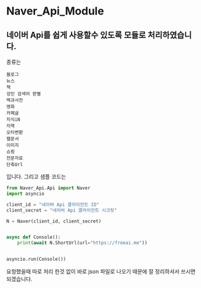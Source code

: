# Naver_Api_Module

## 네이버 Api를 쉽게 사용할수 있도록 모듈로 처리하였습니다.

종류는
```
블로그
뉴스
책
성인 검색어 판별
백과사전
영화
카페글
지식iN
지역
오타변환
웹문서
이미지
쇼핑
전문자료
단축Url
```
입니다. 그리고 샘플 코드는
```py
from Naver_Api.Api import Naver
import asyncio

client_id = "네이버 Api 클라이언트 ID"
client_secret = "네이버 Api 클라이언트 시크릿"

N = Naver(client_id, client_secret)


async def Console():
    print(await N.ShortUrl(url="https://freeai.me"))


asyncio.run(Console())
```
요청했을때 따로 처리 한것 없이 바로 json 파일로 나오기 때문에 잘 정리하셔서 쓰시면 되겠습니다.